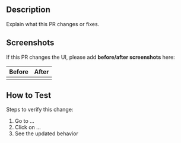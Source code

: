 <!-- .github/pull_request_template.md -->

## Description
Explain what this PR changes or fixes.

## Screenshots
If this PR changes the UI, please add **before/after screenshots** here:

| Before | After |
|--------|-------|
|        |       |

## How to Test
Steps to verify this change:
1. Go to ...
2. Click on ...
3. See the updated behavior
